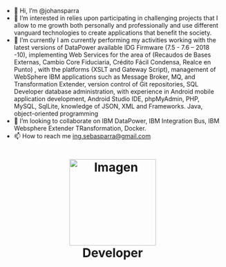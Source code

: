 - 👋 Hi, I’m @johansparra
- 👀 I’m interested in relies upon participating in challenging projects that I allow to me growth both
personally and professionally and use different vanguard technologies to create applications
that benefit the society.
- 🌱 I’m currently I am currently performing my activities working with the latest versions of DataPower available IDG Firmware (7.5 - 7.6 – 2018 -10), implementing Web Services for the area of (Recaudos de Bases Externas, Cambio Core Fiduciaria, Crédito Fácil Condensa, Realce en Punto) , with the platforms (XSLT and Gateway Script), management of WebSphere IBM applications such as Message Broker, MQ, and Transformation Extender, version control of Git repositories, SQL Developer database administration, with experience in Android mobile application development, Android Studio IDE, phpMyAdmin, PHP, MySQL, SqlLite, knowledge of JSON, XML and Frameworks. Java, object-oriented programming
- 💞️ I’m looking to collaborate on IBM DataPower, IBM Integration Bus, IBM Websphere Extender TRansformation, Docker. 
- 📫 How to reach me ing.sebasparra@gmail.com

<!---
johansparra/johansparra is a ✨ special ✨ repository because its `README.md` (this file) appears on your GitHub profile.
You can click the Preview link to take a look at your changes.
--->
<h1 align="center">
  <a href="https://standardjs.com"><img src="https://support.pingidentity.com/servlet/servlet.FileDownload?file=00P1W00001bmvt2UAA" alt="Imagen" width="200" ></a>
  <br>
  Developer
  <br>
  <br>
</h1>
